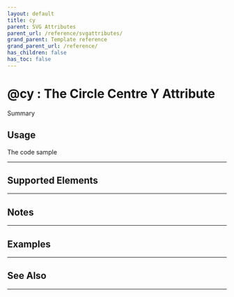 ```yaml
---
layout: default
title: cy
parent: SVG Attributes
parent_url: /reference/svgattributes/
grand_parent: Template reference
grand_parent_url: /reference/
has_children: false
has_toc: false
---
```


# @cy : The Circle Centre Y Attribute

Summary

## Usage

 The code sample

---

## Supported Elements


---

## Notes


---

## Examples


---


## See Also


---

